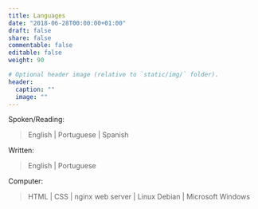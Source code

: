 ```yaml
---
title: Languages
date: "2018-06-28T00:00:00+01:00"
draft: false
share: false
commentable: false
editable: false
weight: 90

# Optional header image (relative to `static/img/` folder).
header:
  caption: ""
  image: ""
---
```


Spoken/Reading:
> English |
> Portuguese |
> Spanish

Written:
> English |
> Portuguese

Computer:
> HTML |
> CSS |
> nginx web server |
> Linux Debian |
> Microsoft Windows
